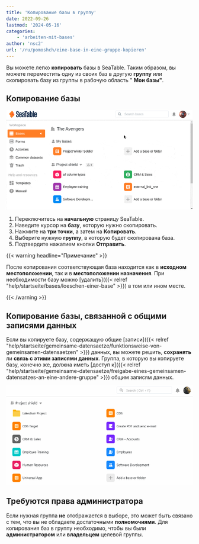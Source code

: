 ```yaml
---
title: 'Копирование базы в группу'
date: 2022-09-26
lastmod: '2024-05-16'
categories:
    - 'arbeiten-mit-bases'
author: 'nsc2'
url: '/ru/pomoshch/eine-base-in-eine-gruppe-kopieren'
---
```


Вы можете легко **копировать** базы в SeaTable. Таким образом, вы можете переместить одну из своих баз в другую **группу** или скопировать базу из группы в рабочую область " **Мои базы"**.

## Копирование базы

![Копирование базы в группу](images/copy-base-to-group.gif)

1. Переключитесь на **начальную** страницу SeaTable.
2. Наведите курсор на **базу**, которую нужно скопировать.
3. Нажмите на **три точки**, а затем на **Копировать**.
4. Выберите нужную **группу**, в которую будет скопирована база.
5. Подтвердите нажатием кнопки **Отправить**.

{{< warning  headline="Примечание" >}}

После копирования соответствующая база находится как в **исходном местоположении**, так и в **местоположении назначения**. При необходимости базу можно [удалить]({{< relref "help/startseite/bases/loeschen-einer-base" >}}) в том или ином месте.

{{< /warning >}}

## Копирование базы, связанной с общими записями данных

Если вы копируете базу, содержащую общие [записи]({{< relref "help/startseite/gemeinsame-datensaetze/funktionsweise-von-gemeinsamen-datensaetzen" >}}) данных, вы можете решить, **сохранять** ли **связь с этими записями данных**. Группа, в которую вы копируете базу, конечно же, должна иметь [доступ к]({{< relref "help/startseite/gemeinsame-datensaetze/freigabe-eines-gemeinsamen-datensatzes-an-eine-andere-gruppe" >}}) общим записям данных.

![Сохранение ссылки на общий набор данных при копировании базы](images/Retain-link-to-common-dataset-when-copying-a-base.gif)

## Требуются права администратора

Если нужная группа **не** отображается в выборе, это может быть связано с тем, что вы не обладаете достаточными **полномочиями**. Для копирования баз в группу необходимо, чтобы вы были **администратором** или **владельцем** целевой группы.
